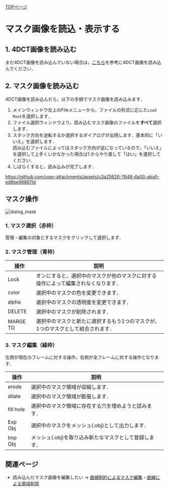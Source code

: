 [TOPページ](README.md)

# マスク画像を読込・表示する

## 1. 4DCT画像を読み込む
まだ4DCT画像を読み込んでいない場合は，[こちら](ModeVisNormal.md)を参考に4DCT画像を読み込んでください．

## 2. マスク画像を読み込む
4DCT画像を読み込んだら，以下の手順でマスク画像を読み込みます．

1. メインウィンドウ左上のFileメニューから，ファイルの形式に応じた`Load Mask`を選択します．
2. ファイル選択ウィンドウより，読み込むマスク画像のファイルを**すべて**選択します．
3. スタック方向を逆転するか選択するダイアログが出現します．基本的に「いいえ」を選択します．  
読み込むファイルによってはスタック方向が逆になっているので，「いいえ」を選択して上手くいかなかった場合は1.からやり直して「はい」を選択してください．
4. しばらくすると，読み込みが完了します．

<!-- load_mask.mp4 -->
https://github.com/user-attachments/assets/c3a25626-7648-4a00-aba5-ed6be988611d

## マスク操作

<!-- dialog_mask.png -->
![dialog_mask](https://github.com/user-attachments/assets/fae3fcef-6449-4b18-99cd-45e822addfd9)

### 1. マスク選択（赤枠）
管理・編集の対象とするマスクをクリックして選択します．

### 2. マスク管理（青枠）

| 操作 | 説明 |
| --- | --- |
| Lock | オンにすると，選択中のマスクが他のマスクに対する操作によって編集されなくなります． |
| color | 選択中のマスクの色を変更できます． |
| alpha | 選択中のマスクの透明度を変更できます． |
| DELETE | 選択中のマスクが削除されます． |
| MARGE TO | 選択中のマスクと新たに選択するもう1つのマスクが，1つのマスクとして結合されます． |


### 3. マスク編集（緑枠）
左側が現在のフレームに対する操作，右側が全フレームに対する操作となります．

| 操作 | 説明 |
| --- | --- |
| erode | 選択中のマスク領域が収縮します． |
| dilate | 選択中のマスク領域が膨張します． |
| fill hole | 選択中のマスク領域に存在する穴を埋めようと試みます． |
| Exp Obj | 選択中のマスクをメッシュ(.obj)として出力します． |
| Imp Obj | メッシュ(.obj)を取り込み新たなマスクとして登録します． |

## 関連ページ

* 読み込んだマスク画像を編集したい → [曲線制約によるマスク編集](ModeCurveDeform.md)・[曲線による領域削除](ModeStrokeTrim.md)
